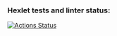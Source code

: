 ### Hexlet tests and linter status:
[![Actions Status](https://github.com/stconstantine/python-project-lvl2/workflows/hexlet-check/badge.svg)](https://github.com/stconstantine/python-project-lvl2/actions)